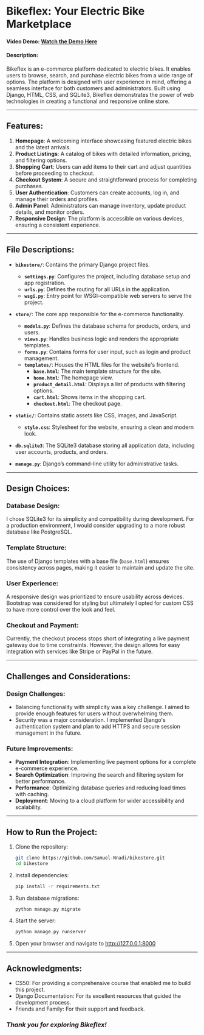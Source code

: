 # Bikeflex: Your Electric Bike Marketplace
#### Video Demo: [Watch the Demo Here](https://youtu.be/PlkPDkzHR78?si=DmvNRWRfdIeOSAjM)
#### Description:

Bikeflex is an e-commerce platform dedicated to electric bikes. It enables users to browse, search, and purchase electric bikes from a wide range of options. The platform is designed with user experience in mind, offering a seamless interface for both customers and administrators. Built using Django, HTML, CSS, and SQLite3, Bikeflex demonstrates the power of web technologies in creating a functional and responsive online store.

---

## Features:
1. **Homepage**: A welcoming interface showcasing featured electric bikes and the latest arrivals.
2. **Product Listings**: A catalog of bikes with detailed information, pricing, and filtering options.
3. **Shopping Cart**: Users can add items to their cart and adjust quantities before proceeding to checkout.
4. **Checkout System**: A secure and straightforward process for completing purchases.
5. **User Authentication**: Customers can create accounts, log in, and manage their orders and profiles.
6. **Admin Panel**: Administrators can manage inventory, update product details, and monitor orders.
7. **Responsive Design**: The platform is accessible on various devices, ensuring a consistent experience.

---

## File Descriptions:

- **`bikestore/`**: Contains the primary Django project files.
  - **`settings.py`**: Configures the project, including database setup and app registration.
  - **`urls.py`**: Defines the routing for all URLs in the application.
  - **`wsgi.py`**: Entry point for WSGI-compatible web servers to serve the project.

- **`store/`**: The core app responsible for the e-commerce functionality.
  - **`models.py`**: Defines the database schema for products, orders, and users.
  - **`views.py`**: Handles business logic and renders the appropriate templates.
  - **`forms.py`**: Contains forms for user input, such as login and product management.
  - **`templates/`**: Houses the HTML files for the website's frontend.
    - **`base.html`**: The main template structure for the site.
    - **`home.html`**: The homepage view.
    - **`product_detail.html`**: Displays a list of products with filtering options.
    - **`cart.html`**: Shows items in the shopping cart.
    - **`checkout.html`**: The checkout page.

- **`static/`**: Contains static assets like CSS, images, and JavaScript.
  - **`style.css`**: Stylesheet for the website, ensuring a clean and modern look.

- **`db.sqlite3`**: The SQLite3 database storing all application data, including user accounts, products, and orders.

- **`manage.py`**: Django’s command-line utility for administrative tasks.

---

## Design Choices:
### **Database Design:**
I chose SQLite3 for its simplicity and compatibility during development. For a production environment, I would consider upgrading to a more robust database like PostgreSQL.

### **Template Structure:**
The use of Django templates with a base file (`base.html`) ensures consistency across pages, making it easier to maintain and update the site.

### **User Experience:**
A responsive design was prioritized to ensure usability across devices. Bootstrap was considered for styling but ultimately I opted for custom CSS to have more control over the look and feel.

### **Checkout and Payment:**
Currently, the checkout process stops short of integrating a live payment gateway due to time constraints. However, the design allows for easy integration with services like Stripe or PayPal in the future.

---

## Challenges and Considerations:
### **Design Challenges:**
- Balancing functionality with simplicity was a key challenge. I aimed to provide enough features for users without overwhelming them.
- Security was a major consideration. I implemented Django's authentication system and plan to add HTTPS and secure session management in the future.

### **Future Improvements:**
- **Payment Integration**: Implementing live payment options for a complete e-commerce experience.
- **Search Optimization**: Improving the search and filtering system for better performance.
- **Performance**: Optimizing database queries and reducing load times with caching.
- **Deployment**: Moving to a cloud platform for wider accessibility and scalability.

---

## How to Run the Project:

1. Clone the repository:
   ```bash
   git clone https://github.com/Samuel-Nnadi/bikestore.git
   cd bikestore

2. Install dependencies:
    ```bash
    pip install -r requirements.txt

3. Run database migrations:
    ```bash
    python manage.py migrate

4. Start the server:
    ```bash
    python manage.py runserver

5. Open your browser and navigate to http://127.0.0.1:8000

---

## Acknowledgments:
- CS50: For providing a comprehensive course that enabled me to build this project.
- Django Documentation: For its excellent resources that guided the development process.
- Friends and Family: For their support and feedback.

### ***Thank you for exploring Bikeflex!***
